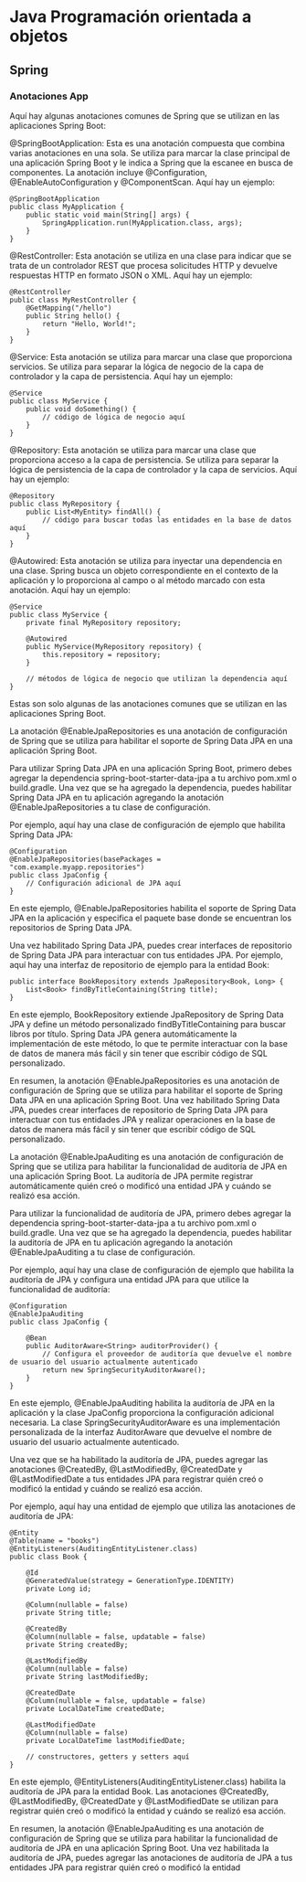 # Java Programación orientada a objetos #

## Spring ##

### Anotaciones App ###

 Aquí hay algunas anotaciones comunes de Spring que se utilizan en las aplicaciones Spring Boot:

@SpringBootApplication: Esta es una anotación compuesta que combina varias anotaciones en una sola. Se utiliza para marcar la clase principal de una aplicación Spring Boot y le indica a Spring que la escanee en busca de componentes. La anotación incluye @Configuration, @EnableAutoConfiguration y @ComponentScan. Aquí hay un ejemplo:

```
@SpringBootApplication
public class MyApplication {
    public static void main(String[] args) {
        SpringApplication.run(MyApplication.class, args);
    }
}
```

@RestController: Esta anotación se utiliza en una clase para indicar que se trata de un controlador REST que procesa solicitudes HTTP y devuelve respuestas HTTP en formato JSON o XML. Aquí hay un ejemplo:

```
@RestController
public class MyRestController {
    @GetMapping("/hello")
    public String hello() {
        return "Hello, World!";
    }
}
```

@Service: Esta anotación se utiliza para marcar una clase que proporciona servicios. Se utiliza para separar la lógica de negocio de la capa de controlador y la capa de persistencia. Aquí hay un ejemplo:

```
@Service
public class MyService {
    public void doSomething() {
        // código de lógica de negocio aquí
    }
}
```

@Repository: Esta anotación se utiliza para marcar una clase que proporciona acceso a la capa de persistencia. Se utiliza para separar la lógica de persistencia de la capa de controlador y la capa de servicios. Aquí hay un ejemplo:

```
@Repository
public class MyRepository {
    public List<MyEntity> findAll() {
        // código para buscar todas las entidades en la base de datos aquí
    }
}
```

@Autowired: Esta anotación se utiliza para inyectar una dependencia en una clase. Spring busca un objeto correspondiente en el contexto de la aplicación y lo proporciona al campo o al método marcado con esta anotación. Aquí hay un ejemplo:

```
@Service
public class MyService {
    private final MyRepository repository;

    @Autowired
    public MyService(MyRepository repository) {
        this.repository = repository;
    }

    // métodos de lógica de negocio que utilizan la dependencia aquí
}
```

Estas son solo algunas de las anotaciones comunes que se utilizan en las aplicaciones Spring Boot. 

La anotación @EnableJpaRepositories es una anotación de configuración de Spring que se utiliza para habilitar el soporte de Spring Data JPA en una aplicación Spring Boot.

Para utilizar Spring Data JPA en una aplicación Spring Boot, primero debes agregar la dependencia spring-boot-starter-data-jpa a tu archivo pom.xml o build.gradle. Una vez que se ha agregado la dependencia, puedes habilitar Spring Data JPA en tu aplicación agregando la anotación @EnableJpaRepositories a tu clase de configuración.

Por ejemplo, aquí hay una clase de configuración de ejemplo que habilita Spring Data JPA:

```
@Configuration
@EnableJpaRepositories(basePackages = "com.example.myapp.repositories")
public class JpaConfig {
    // Configuración adicional de JPA aquí
}
```

En este ejemplo, @EnableJpaRepositories habilita el soporte de Spring Data JPA en la aplicación y especifica el paquete base donde se encuentran los repositorios de Spring Data JPA.

Una vez habilitado Spring Data JPA, puedes crear interfaces de repositorio de Spring Data JPA para interactuar con tus entidades JPA. Por ejemplo, aquí hay una interfaz de repositorio de ejemplo para la entidad Book:

```
public interface BookRepository extends JpaRepository<Book, Long> {
    List<Book> findByTitleContaining(String title);
}
```

En este ejemplo, BookRepository extiende JpaRepository de Spring Data JPA y define un método personalizado findByTitleContaining para buscar libros por título. Spring Data JPA genera automáticamente la implementación de este método, lo que te permite interactuar con la base de datos de manera más fácil y sin tener que escribir código de SQL personalizado.

En resumen, la anotación @EnableJpaRepositories es una anotación de configuración de Spring que se utiliza para habilitar el soporte de Spring Data JPA en una aplicación Spring Boot. Una vez habilitado Spring Data JPA, puedes crear interfaces de repositorio de Spring Data JPA para interactuar con tus entidades JPA y realizar operaciones en la base de datos de manera más fácil y sin tener que escribir código de SQL personalizado.


La anotación @EnableJpaAuditing es una anotación de configuración de Spring que se utiliza para habilitar la funcionalidad de auditoría de JPA en una aplicación Spring Boot. La auditoría de JPA permite registrar automáticamente quién creó o modificó una entidad JPA y cuándo se realizó esa acción.

Para utilizar la funcionalidad de auditoría de JPA, primero debes agregar la dependencia spring-boot-starter-data-jpa a tu archivo pom.xml o build.gradle. Una vez que se ha agregado la dependencia, puedes habilitar la auditoría de JPA en tu aplicación agregando la anotación @EnableJpaAuditing a tu clase de configuración.

Por ejemplo, aquí hay una clase de configuración de ejemplo que habilita la auditoría de JPA y configura una entidad JPA para que utilice la funcionalidad de auditoría:

```
@Configuration
@EnableJpaAuditing
public class JpaConfig {

    @Bean
    public AuditorAware<String> auditorProvider() {
        // Configura el proveedor de auditoría que devuelve el nombre de usuario del usuario actualmente autenticado
        return new SpringSecurityAuditorAware();
    }
}
```

En este ejemplo, @EnableJpaAuditing habilita la auditoría de JPA en la aplicación y la clase JpaConfig proporciona la configuración adicional necesaria. La clase SpringSecurityAuditorAware es una implementación personalizada de la interfaz AuditorAware que devuelve el nombre de usuario del usuario actualmente autenticado.

Una vez que se ha habilitado la auditoría de JPA, puedes agregar las anotaciones @CreatedBy, @LastModifiedBy, @CreatedDate y @LastModifiedDate a tus entidades JPA para registrar quién creó o modificó la entidad y cuándo se realizó esa acción.

Por ejemplo, aquí hay una entidad de ejemplo que utiliza las anotaciones de auditoría de JPA:

```
@Entity
@Table(name = "books")
@EntityListeners(AuditingEntityListener.class)
public class Book {

    @Id
    @GeneratedValue(strategy = GenerationType.IDENTITY)
    private Long id;

    @Column(nullable = false)
    private String title;

    @CreatedBy
    @Column(nullable = false, updatable = false)
    private String createdBy;

    @LastModifiedBy
    @Column(nullable = false)
    private String lastModifiedBy;

    @CreatedDate
    @Column(nullable = false, updatable = false)
    private LocalDateTime createdDate;

    @LastModifiedDate
    @Column(nullable = false)
    private LocalDateTime lastModifiedDate;

    // constructores, getters y setters aquí
}
```

En este ejemplo, @EntityListeners(AuditingEntityListener.class) habilita la auditoría de JPA para la entidad Book. Las anotaciones @CreatedBy, @LastModifiedBy, @CreatedDate y @LastModifiedDate se utilizan para registrar quién creó o modificó la entidad y cuándo se realizó esa acción.

En resumen, la anotación @EnableJpaAuditing es una anotación de configuración de Spring que se utiliza para habilitar la funcionalidad de auditoría de JPA en una aplicación Spring Boot. Una vez habilitada la auditoría de JPA, puedes agregar las anotaciones de auditoría de JPA a tus entidades JPA para registrar quién creó o modificó la entidad
